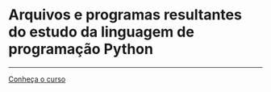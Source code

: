 <h1>Arquivos e programas resultantes do estudo da linguagem de programação Python</h1>
<hr>
<p><a href="Curso: https://www.youtube.com/playlist?list=PLj7gJIFoP7jdirAFg-fHe9HKOnGLGXSHZ">Conheça o curso</a></p>
